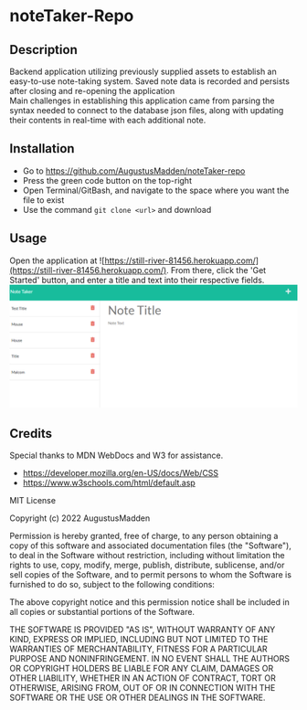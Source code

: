 # noteTaker-Repo

## Description

Backend application utilizing previously supplied assets to establish an easy-to-use note-taking system. Saved note data is recorded and persists after closing and re-opening the application
<br>
Main challenges in establishing this application came from parsing the syntax needed to connect to the database json files, along with updating their contents in real-time with each additional note. 
## Installation


- Go to https://github.com/AugustusMadden/noteTaker-repo
- Press the green code button on the top-right
- Open Terminal/GitBash, and navigate to the space where you want the file to exist
- Use the command `git clone <url>` and download

## Usage

Open the application at ![https://still-river-81456.herokuapp.com/](https://still-river-81456.herokuapp.com/). From there, click the 'Get Started' button, and enter a title and text into their respective fields.
  ![Sheenshot of notes page](images/screenshot.PNG)
## Credits

Special thanks to MDN WebDocs and W3 for assistance.

- https://developer.mozilla.org/en-US/docs/Web/CSS
- https://www.w3schools.com/html/default.asp


MIT License

Copyright (c) 2022 AugustusMadden

Permission is hereby granted, free of charge, to any person obtaining a copy
of this software and associated documentation files (the "Software"), to deal
in the Software without restriction, including without limitation the rights
to use, copy, modify, merge, publish, distribute, sublicense, and/or sell
copies of the Software, and to permit persons to whom the Software is
furnished to do so, subject to the following conditions:

The above copyright notice and this permission notice shall be included in all
copies or substantial portions of the Software.

THE SOFTWARE IS PROVIDED "AS IS", WITHOUT WARRANTY OF ANY KIND, EXPRESS OR
IMPLIED, INCLUDING BUT NOT LIMITED TO THE WARRANTIES OF MERCHANTABILITY,
FITNESS FOR A PARTICULAR PURPOSE AND NONINFRINGEMENT. IN NO EVENT SHALL THE
AUTHORS OR COPYRIGHT HOLDERS BE LIABLE FOR ANY CLAIM, DAMAGES OR OTHER
LIABILITY, WHETHER IN AN ACTION OF CONTRACT, TORT OR OTHERWISE, ARISING FROM,
OUT OF OR IN CONNECTION WITH THE SOFTWARE OR THE USE OR OTHER DEALINGS IN THE
SOFTWARE.

